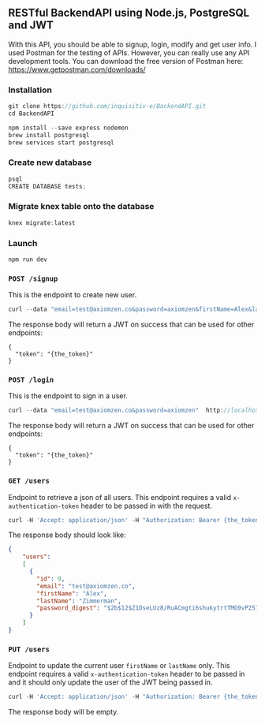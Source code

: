 ## RESTful BackendAPI using Node.js, PostgreSQL and JWT
With this API, you should be able to signup, login, modify and get user info. I used Postman for the testing of APIs. 
However, you can really use any API development tools. You can download the free version of Postman here: https://www.getpostman.com/downloads/ 

### Installation
``` javascript
git clone https://github.com/inquisitiv-e/BackendAPI.git
cd BackendAPI

npm install --save express nodemon
brew install postgresql
brew services start postgresql
```
### Create new database
```javascript
psql
CREATE DATABASE tests;
```
### Migrate knex table onto the database
```javascript
knex migrate:latest
```
### Launch
```javascript
npm run dev
```
### `POST /signup`
This is the endpoint to create new user.

```javascript
curl --data "email=test@axiomzen.co&password=axiomzen&firstName=Alex&lastName=Zimmerman"  http://localhost:3000/signup
```

The response body will return a JWT on success that can be used for other endpoints:

```javacript
{
  "token": "{the_token}"
}
```

### `POST /login`
This is the endpoint to sign in a user.

```javascript
curl --data "email=test@axiomzen.co&password=axiomzen"  http://localhost:3000/login
```

The response body will return a JWT on success that can be used for other endpoints:

```javacript
{
  "token": "{the_token}"
}
```

### `GET /users`
Endpoint to retrieve a json of all users. This endpoint requires a valid `x-authentication-token` header to be passed in with the request.

```javascript
curl -H 'Accept: application/json' -H "Authorization: Bearer {the_token}" http://localhost:3000/users
```

The response body should look like:
```json
{
    "users":
    [
      {
        "id": 9,
        "email": "test@axiomzen.co",
        "firstName": "Alex",
        "lastName": "Zimmerman",
        "password_digest": "$2b$12$Z1DseLUz8/RuACmgti6shukytrtTMG9vP2572JfwUVpYI6UvP9X5m"
      }
    ]
}
```

### `PUT /users`
Endpoint to update the current user `firstName` or `lastName` only. This endpoint requires a valid `x-authentication-token` header to be passed in and it should only update the user of the JWT being passed in.

```javascript
curl -H 'Accept: application/json' -H "Authorization: Bearer {the_token}" --request PUT -d "firstName=NewFirstName" -d "lastName=NewLastName" http://localhost:3000/users
```
The response body will be empty. 


